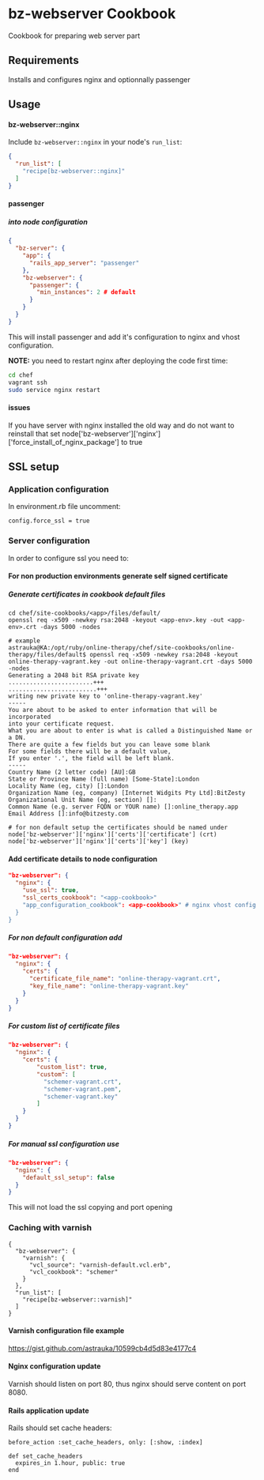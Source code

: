bz-webserver Cookbook
===============
Cookbook for preparing web server part

Requirements
------------
Installs and configures nginx and optionnally passenger

Usage
-----
#### bz-webserver::nginx

Include `bz-webserver::nginx` in your node's `run_list`:

```json
{
  "run_list": [
    "recipe[bz-webserver::nginx]"
  ]
}
```

#### passenger

##### into node configuration

```json
{
  "bz-server": {
    "app": {
      "rails_app_server": "passenger"
    },
    "bz-webserver": {
      "passenger": {
        "min_instances": 2 # default
      }
    }
  }
}
```

This will install passenger and add it's configuration to nginx and
vhost configuration.

**NOTE:** you need to restart nginx after deploying the code first time:
```bash
cd chef
vagrant ssh
sudo service nginx restart
```

#### issues

If you have server with nginx installed the old way and do not want to
reinstall that set node['bz-webserver']['nginx']['force_install_of_nginx_package'] to true

## SSL setup

### Application configuration

In environment.rb file uncomment:

```
config.force_ssl = true
```

### Server configuration

In order to configure ssl you need to:

#### For non production environments generate self signed certificate

##### Generate certificates in cookbook default files

```
cd chef/site-cookbooks/<app>/files/default/
openssl req -x509 -newkey rsa:2048 -keyout <app-env>.key -out <app-env>.crt -days 5000 -nodes

# example
astrauka@KA:/opt/ruby/online-therapy/chef/site-cookbooks/online-therapy/files/default$ openssl req -x509 -newkey rsa:2048 -keyout online-therapy-vagrant.key -out online-therapy-vagrant.crt -days 5000 -nodes
Generating a 2048 bit RSA private key
........................+++
.........................+++
writing new private key to 'online-therapy-vagrant.key'
-----
You are about to be asked to enter information that will be incorporated
into your certificate request.
What you are about to enter is what is called a Distinguished Name or a DN.
There are quite a few fields but you can leave some blank
For some fields there will be a default value,
If you enter '.', the field will be left blank.
-----
Country Name (2 letter code) [AU]:GB
State or Province Name (full name) [Some-State]:London
Locality Name (eg, city) []:London
Organization Name (eg, company) [Internet Widgits Pty Ltd]:BitZesty
Organizational Unit Name (eg, section) []:
Common Name (e.g. server FQDN or YOUR name) []:online_therapy.app
Email Address []:info@bitzesty.com

# for non default setup the certificates should be named under
node['bz-webserver']['nginx']['certs']['certificate'] (crt)
node['bz-webserver']['nginx']['certs']['key'] (key)
```

#### Add certificate details to node configuration

```json
"bz-webserver": {
  "nginx": {
    "use_ssl": true,
    "ssl_certs_cookbook": "<app-cookbook>"
    "app_configuration_cookbook": <app-cookbook>" # nginx vhost config - defaults to bz-webserver
  }
}
```

##### For non default configuration add

```json
"bz-webserver": {
  "nginx": {
    "certs": {
      "certificate_file_name": "online-therapy-vagrant.crt",
      "key_file_name": "online-therapy-vagrant.key"
    }
  }
}
```

##### For custom list of certificate files

```json
"bz-webserver": {
  "nginx": {
    "certs": {
        "custom_list": true,
        "custom": [
          "schemer-vagrant.crt",
          "schemer-vagrant.pem",
          "schemer-vagrant.key"
        ]
    }
  }
}
```

##### For manual ssl configuration use

```json
"bz-webserver": {
  "nginx": {
    "default_ssl_setup": false
  }
}
```

This will not load the ssl copying and port opening

### Caching with varnish

```
{
  "bz-webserver": {
    "varnish": {
      "vcl_source": "varnish-default.vcl.erb",
      "vcl_cookbook": "schemer"
    }
  },
  "run_list": [
    "recipe[bz-webserver::varnish]"
  ]
}
```

#### Varnish configuration file example

https://gist.github.com/astrauka/10599cb4d5d83e4177c4

#### Nginx configuration update

Varnish should listen on port 80, thus nginx should serve content on port 8080.

#### Rails application update

Rails should set cache headers:

```
before_action :set_cache_headers, only: [:show, :index]

def set_cache_headers
  expires_in 1.hour, public: true
end
```
